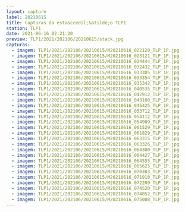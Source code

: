 ```yaml
---
layout: capture
label: 20210615
title: Capturas da esta&ccedil;&atilde;o TLP1
station: TLP1
date: 2021-06-16 02:21:20
preview: TLP1/2021/202106/20210615/stack.jpg
capturas:
  - imagem: TLP1/2021/202106/20210615/M20210616_022120_TLP_1P.jpg
  - imagem: TLP1/2021/202106/20210615/M20210616_023121_TLP_1P.jpg
  - imagem: TLP1/2021/202106/20210615/M20210616_024444_TLP_1P.jpg
  - imagem: TLP1/2021/202106/20210615/M20210616_032432_TLP_1P.jpg
  - imagem: TLP1/2021/202106/20210615/M20210616_033305_TLP_1P.jpg
  - imagem: TLP1/2021/202106/20210615/M20210616_033354_TLP_1P.jpg
  - imagem: TLP1/2021/202106/20210615/M20210616_035342_TLP_1P.jpg
  - imagem: TLP1/2021/202106/20210615/M20210616_040535_TLP_1P.jpg
  - imagem: TLP1/2021/202106/20210615/M20210616_042912_TLP_1P.jpg
  - imagem: TLP1/2021/202106/20210615/M20210616_043108_TLP_1P.jpg
  - imagem: TLP1/2021/202106/20210615/M20210616_045425_TLP_1P.jpg
  - imagem: TLP1/2021/202106/20210615/M20210616_053712_TLP_1P.jpg
  - imagem: TLP1/2021/202106/20210615/M20210616_054112_TLP_1P.jpg
  - imagem: TLP1/2021/202106/20210615/M20210616_054909_TLP_1P.jpg
  - imagem: TLP1/2021/202106/20210615/M20210616_061529_TLP_1P.jpg
  - imagem: TLP1/2021/202106/20210615/M20210616_061829_TLP_1P.jpg
  - imagem: TLP1/2021/202106/20210615/M20210616_063315_TLP_1P.jpg
  - imagem: TLP1/2021/202106/20210615/M20210616_063326_TLP_1P.jpg
  - imagem: TLP1/2021/202106/20210615/M20210616_064300_TLP_1P.jpg
  - imagem: TLP1/2021/202106/20210615/M20210616_064427_TLP_1P.jpg
  - imagem: TLP1/2021/202106/20210615/M20210616_064555_TLP_1P.jpg
  - imagem: TLP1/2021/202106/20210615/M20210616_065625_TLP_1P.jpg
  - imagem: TLP1/2021/202106/20210615/M20210616_070303_TLP_1P.jpg
  - imagem: TLP1/2021/202106/20210615/M20210616_071910_TLP_1P.jpg
  - imagem: TLP1/2021/202106/20210615/M20210616_072209_TLP_1P.jpg
  - imagem: TLP1/2021/202106/20210615/M20210616_074520_TLP_1P.jpg
  - imagem: TLP1/2021/202106/20210615/M20210616_074852_TLP_1P.jpg
  - imagem: TLP1/2021/202106/20210615/M20210616_075008_TLP_1P.jpg
---
```

